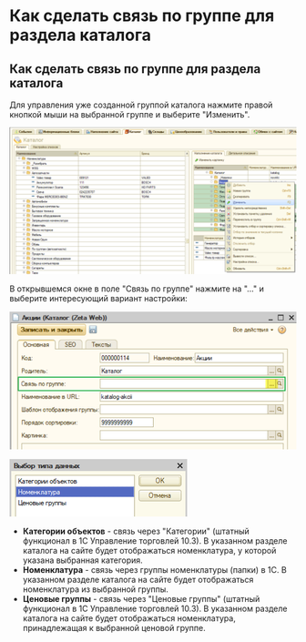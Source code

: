 # Как сделать связь по группе для раздела каталога

## Как сделать связь по группе для раздела каталога

Для управления уже созданной группой каталога нажмите правой кнопкой мыши на выбранной группе и выберите "Изменить".

![](../.gitbook/assets/image%20%28347%29.png)

В открывшемся окне в поле "Связь по группе" нажмите на "..." и выберите интересующий вариант настройки:

![](../.gitbook/assets/image%20%2842%29.png)

![](../.gitbook/assets/image%20%28368%29.png)

* **Категории объектов** - связь через "Категории" \(штатный функционал в 1С Управление торговлей 10.3\). В указанном разделе каталога на сайте будет отображаться номенклатура, у которой указана выбранная категория.
* **Номенклатура** - связь через группы номенклатуры \(папки\) в 1С. В указанном разделе каталога на сайте будет отображаться номенклатура из выбранной группы.
* **Ценовые группы** - связь через "Ценовые группы" \(штатный функционал в 1С Управление торговлей 10.3\). В указанном разделе каталога на сайте будет отображаться номенклатура, принадлежащая к выбранной ценовой группе.

